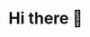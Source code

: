 <!--
**lexsaints/lexsaints** is a ✨ _special_ ✨ repository because its `README.md` (this file) appears on your GitHub profile.
-->
# Hi there 👋

 
### 

